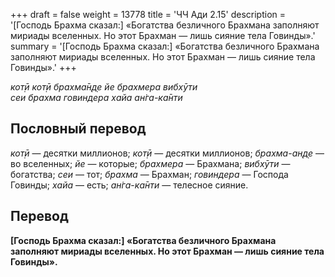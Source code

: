 +++
draft = false
weight = 13778
title = 'ЧЧ Ади 2.15'
description = '[Господь Брахма сказал:] «Богатства безличного Брахмана заполняют мириады вселенных. Но этот Брахман — лишь сияние тела Говинды».'
summary = '[Господь Брахма сказал:] «Богатства безличного Брахмана заполняют мириады вселенных. Но этот Брахман — лишь сияние тела Говинды».'
+++

_кот̣ӣ кот̣ӣ брахма̄н̣д̣е йе брахмера вибхӯти  
сеи брахма говиндера хайа ан̇га-ка̄нти_

## Пословный перевод

_кот̣ӣ_ — десятки миллионов; _кот̣ӣ_ — десятки миллионов; _брахма_\-_ан̣д̣е_ — во вселенных; _йе_ — которые; _брахмера_ — Брахмана; _вибхӯти_ — богатства; _сеи_ — тот; _брахма_ — Брахман; _говиндера_ — Господа Говинды; _хайа_ — есть; _ан̇га_\-_ка̄нти_ — телесное сияние.

## Перевод

**\[Господь Брахма сказал:\] «Богатства безличного Брахмана заполняют мириады вселенных. Но этот Брахман — лишь сияние тела Говинды».**
